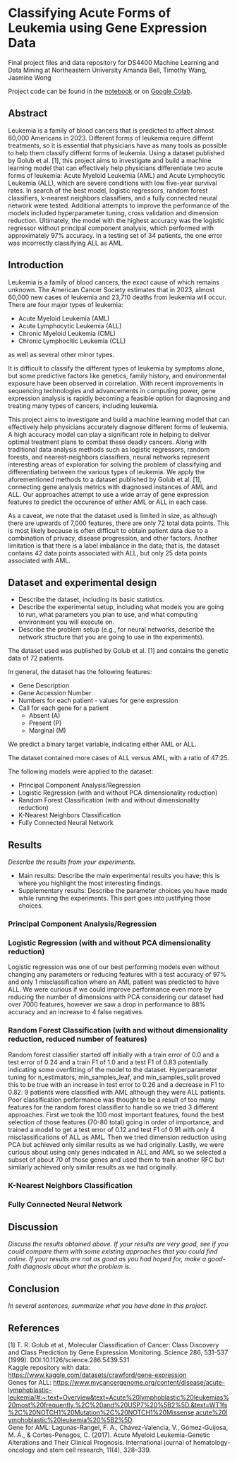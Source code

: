 # Classifying Acute Forms of Leukemia using Gene Expression Data
Final project files and data repository for DS4400 Machine Learning and Data Mining at Northeastern University
Amanda Bell, Timothy Wang, Jasmine Wong

Project code can be found in the [notebook](https://github.com/timaeusx/ds4400-gene-expression/blob/main/DS_4400_Gene_Expression_Project_Code.ipynb) or on [Google Colab](https://colab.research.google.com/drive/163GDGjxep-fIH8uGLzC3-ZxdNnKgV24I?usp=sharing).

## Abstract

Leukemia is a family of blood cancers that is predicted to affect almost 60,000 Americans in 2023. Different forms of leukemia require differnt treatments, so it is essential that physicians have as many tools as possible to help them classify differnt forms of leukemia. Using a dataset published by Golub et al. [1], this project aims to investigate and build a machine learning model that can effectively help physicians differentiate two acute forms of leukemia: Acute Myeloid Leukemia (AML) and Acute Lymphocytic Leukemia (ALL), which are severe conditions with low five-year survival rates. In search of the best model, logistic regressors, random forest classifiers, k-nearest neighbors classifiers, and a fully connected neural network were tested. Additional attempts to improve the performance of the models included hyperparameter tuning, cross validation and dimension reduction. Ultimately, the model with the highest accuracy was the logistic regressor without principal component analysis, which performed with approximately 97% accuracy. In a testing set of 34 patients, the one error was incorrectly classifying ALL as AML.

## Introduction

Leukemia is a family of blood cancers, the exact cause of which remains unknown. The American Cancer Society estimates that in 2023, almost 60,000 new cases of leukemia and 23,710 deaths from leukemia will occur. There are four major types of leukemia:
- Acute Myeloid Leukemia (AML)
- Acute Lymphocytic Leukemia (ALL)
- Chronic Myeloid Leukemia (CML)
- Chronic Lymphocitic Leukemia (CLL)

as well as several other minor types.

It is difficult to classify the different types of leukemia by symptoms alone, but some predictive factors like genetics, family history, and environmental exposure have been observed in correlation. With recent improvements in sequencing technologies and advancements in computing power, gene expression analysis is rapidly becoming a feasible option for diagnosing and treating many types of cancers, including leukemia.

This project aims to investigate and build a machine learning model that can effectively help physicians accurately diagnose different forms of leukemia. A high accuracy model can play a significant role in helping to deliver optimal treatment plans to combat these deadly cancers. Along with traditional data analysis methods such as logistic regressors, random forests, and nearest-neighbors classifiers, neural networks represent interesting areas of exploration for solving the problem of classifying and differentiating between the various types of leukemia. We apply the aforementioned methods to a dataset published by Golub et al. [1], connecting gene analysis metrics with diagnosed instances of AML and ALL. Our approaches attempt to use a wide array of gene expression features to predict the occurence of either AML or ALL in each case.

As a caveat, we note that the dataset used is limited in size, as although there are upwards of 7,000 features, there are only 72 total data points. This is most likely because is often difficult to obtain patient data due to a combination of privacy, disease progression, and other factors. Another limitation is that there is a label imbalance in the data; that is, the dataset contains 42 data points associated with ALL, but only 25 data points associated with AML.

## Dataset and experimental design
- Describe the dataset, including its basic statistics.
- Describe the experimental setup, including what models you are going to run, what parameters you plan to use, and what computing environment you will execute on.
- Describe the problem setup (e.g., for neural networks, describe the network structure that you are going to use in the experiments).

The dataset used was published by Golub et al. [1] and contains the genetic data of 72 patients. 

In general, the dataset has the following features:
- Gene Description 
- Gene Accession Number
- Numbers for each patient - values for gene expression
- Call for each gene for a patient
  - Absent (A)
  - Present (P)
  - Marginal (M)
  
We predict a binary target variable, indicating either AML or ALL.

The dataset contained more cases of ALL versus AML, with a ratio of 47:25.

The following models were applied to the dataset:
- Principal Component Analysis/Regression
- Logistic Regression (with and without PCA dimensionality reduction)
- Random Forest Classification (with and without dimensionality reduction)
- K-Nearest Neighbors Classification
- Fully Connected Neural Network

## Results
_Describe the results from your experiments._
- Main results: Describe the main experimental results you have; this is where you highlight the most interesting findings.
- Supplementary results: Describe the parameter choices you have made while running the experiments. This part goes into justifying those choices.

### Principal Component Analysis/Regression

### Logistic Regression (with and without PCA dimensionality reduction)
Logistic regression was one of our best performing models even without changing any parameters or reducing features with a test accuracy of 97% and only 1 misclassification where an AML patient was predicted to have ALL. We were curious if we could improve performance even more by reducing the number of dimensions with PCA considering our dataset had over 7000 features, however we saw a drop in performance to 88% accuracy and an increase to 4 false negatives. 

### Random Forest Classification (with and without dimensionality reduction, reduced number of features)
Random forest classifier started off initially with a train error of 0.0 and a test error of 0.24 and a train F1 of 1.0 and a test F1 of 0.83 potentially indicating some overfitting of the model to the dataset. Hyperparameter tuning for n_estimators, min_samples_leaf, and min_samples_split proved this to be true with an increase in test error to 0.26 and a decrease in F1 to 0.82. 9 patients were classified with AML although they were ALL patients. Poor classification performance was thought to be a result of too many features for the random forest classifier to handle so we tried 3 different approaches. First we took the 100 most important features, found the best selection of those features (70-80 total) going in order of importance, and trained a model to get a test error of 0.12 and test F1 of 0.91 with only 4 misclassifications of ALL as AML. Then we tried dimension reduction using PCA but achieved only similar results as we had originally. Lastly, we were curious about using only genes indicated in ALL and AML so we selected a subset of about 70 of those genes and used them to train another RFC but similarly achieved only similar results as we had originally.

### K-Nearest Neighbors Classification

### Fully Connected Neural Network

## Discussion
_Discuss the results obtained above. If your results are very good, see if you could compare them with some existing approaches that you could find online. If your results are not as good as you had hoped for, make a good-faith diagnosis about what the problem is._

## Conclusion
_In several sentences, summarize what you have done in this project._

## References
[1] T. R. Golub et al., Molecular Classification of Cancer: Class Discovery and Class Prediction by Gene Expression Monitoring. Science 286, 531-537 (1999). DOI:10.1126/science.286.5439.531
<br>Kaggle repository with data: https://www.kaggle.com/datasets/crawford/gene-expression
<br> Genes for ALL: https://www.mycancergenome.org/content/disease/acute-lymphoblastic-leukemia/#:~:text=Overview&text=Acute%20lymphoblastic%20leukemias%20most%20frequently,%2C%20and%20USP7%20%5B2%5D.&text=WT1fs%2C%20NOTCH1%20Mutation%2C%20NOTCH1%20Missense,acute%20lymphoblastic%20leukemia%20%5B2%5D.
<br> Gene for AML: Lagunas-Rangel, F. A., Chávez-Valencia, V., Gómez-Guijosa, M. Á., & Cortes-Penagos, C. (2017). Acute Myeloid Leukemia-Genetic Alterations and Their Clinical Prognosis. International journal of hematology-oncology and stem cell research, 11(4), 328–339.
